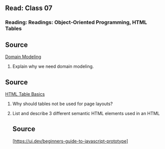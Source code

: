## Read: Class 07 

### Reading: Readings: Object-Oriented Programming, HTML Tables

## Source

[Domain Modeling](https://github.com/codefellows/domain_modeling#domain-modeling)

1. Explain why we need domain modeling.


## Source

[HTML Table Basics](https://developer.mozilla.org/en-US/docs/Learn/HTML/Tables/Basics)

1. Why should tables not be used for page layouts?

2. List and describe 3 different semantic HTML elements used in an HTML <table>

## Source

[https://ui.dev/beginners-guide-to-javascript-prototype]
